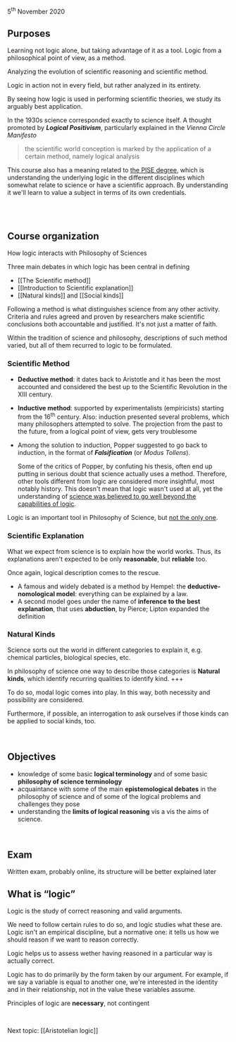 ---
---

<p class="date">5<sup>th</sup> November 2020</p>

## Purposes

Learning not logic alone, but taking advantage of it as a tool. Logic from a philosophical point of view, as a method.

Analyzing the evolution of scientific reasoning and scientific method.

Logic in action not in every field, but rather analyzed in its entirety.

By seeing how logic is used in performing scientific theories, we study its arguably best application.

In the 1930s science corresponded exactly to science itself. A thought promoted by ***Logical Positivism***, particularly explained in the *Vienna Circle Manifesto*

> the scientific world conception is marked by the application of a certain method, namely logical analysis

This course also has a meaning related to [the PISE degree](https://unive.it/pise), which is understanding the underlying logic in the different disciplines which somewhat relate to science or have a scientific approach. By understanding it we'll learn to value a subject in terms of its own credentials.

<br>
<br>

## Course organization

How logic interacts with Philosophy of Sciences

Three main debates in which logic has been central in defining

- [[The Scientific method]]
- [[Introduction to Scientific explanation]]
- [[Natural kinds]] and [[Social kinds]]

Following a method is what distinguishes science from any other activity. Criteria and rules agreed and proven by researchers make scientific conclusions both accountable and justified. It's not just a matter of faith.

Within the tradition of science and philosophy, descriptions of such method varied, but all of them recurred to logic to be formulated.

### Scientific Method

- **Deductive method**: it dates back to Aristotle and it has been the most accounted and considered the best up to the Scientific Revolution in the XIII century.
- **Inductive method**: supported by experimentalists (empiricists) starting from the 16<sup>th</sup> century. Also: induction presented several problems, which many philosophers attempted to solve. The projection from the past to the future, from a logical point of view, gets very troublesome
- Among the solution to induction, Popper suggested to go back to induction, in the format of ***Falsification*** (or *Modus Tollens*).
    
    Some of the critics of Popper, by confuting his thesis, often end up putting in serious doubt that science actually uses a method. Therefore, other tools different from logic are considered more insightful, most notably history. This doesn't mean that logic wasn't used at all, yet the understanding of <u>science was believed to go well beyond the capabilities of logic</u>.

Logic is an important tool in Philosophy of Science, but <u>not the only one</u>.

### Scientific Explanation

What we expect from science is to explain how the world works. Thus, its explanations aren't expected to be only **reasonable**, but **reliable** too.

Once again, logical description comes to the rescue.

- A famous and widely debated is a method by Hempel: the **deductive-nomological model**: everything can be explained by a law.
- A second model goes under the name of **inference to the best explanation**, that uses **abduction**, by Pierce; Lipton expanded the definition

### Natural Kinds

Science sorts out the world in different categories to explain it, e.g. chemical particles, biological species, etc.

In philosophy of science one way to describe those categories is **Natural kinds**, which identify recurring qualities to identify kind. +++

To do so, modal logic comes into play. In this way, both necessity and possibility are considered.

Furthermore, if possible, an interrogation to ask ourselves if those kinds can be applied to social kinds, too.

<br>

## Objectives

- knowledge of some basic **logical terminology** and of some basic **philosophy of science terminology**
- acquaintance with some of the main **epistemological debates** in the philosophy of science and of some of the logical problems and challenges they pose
- understanding the **limits of logical reasoning** vis a vis the aims of science.

<br>

## Exam

Written exam, probably online, its structure will be better explained later

## What is “logic”

Logic is the study of correct reasoning and valid arguments.

We need to follow certain rules to do so, and logic studies what these are. Logic isn't an empirical discipline, but a normative one: it tells us how we should reason if we want to reason correctly.

Logic helps us to assess wether having reasoned in a particular way is actually correct.

Logic has to do primarily by the form taken by our argument. For example, if we say a variable is equal to another one, we're interested in the identity and in their relationship, not in the value these variables assume.

Principles of logic are **necessary**, not contingent

<br>

Next topic: [[Aristotelian logic]]
